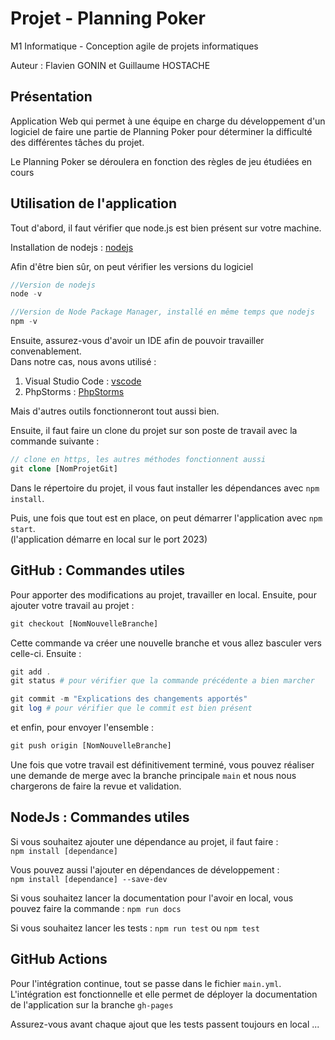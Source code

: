 # Projet - Planning Poker
M1 Informatique - Conception agile de projets informatiques

Auteur : Flavien GONIN et Guillaume HOSTACHE

## Présentation

Application Web qui permet à une équipe en charge du développement d'un logiciel
de faire une partie de Planning Poker pour déterminer la difficulté des différentes 
tâches du projet.

Le Planning Poker se déroulera en fonction des règles de jeu étudiées en cours

## Utilisation de l'application

Tout d'abord, il faut vérifier que node.js est bien présent 
sur votre machine.

Installation de nodejs : [nodejs](https://nodejs.org/en)

Afin d'être bien sûr, on peut vérifier les versions du logiciel
```php
//Version de nodejs
node -v 

//Version de Node Package Manager, installé en même temps que nodejs
npm -v 
```
Ensuite, assurez-vous d'avoir un IDE afin de pouvoir travailler convenablement.  
Dans notre cas, nous avons utilisé :
1. Visual Studio Code : [vscode](https://code.visualstudio.com/)
2. PhpStorms : [PhpStorms](https://www.jetbrains.com/fr-fr/phpstorm/)

Mais d'autres outils fonctionneront tout aussi bien.

Ensuite, il faut faire un clone du projet sur 
son poste de travail avec la commande suivante :
```php
// clone en https, les autres méthodes fonctionnent aussi
git clone [NomProjetGit]
```

Dans le répertoire du projet, il vous faut installer les dépendances avec 
`npm install`.

Puis, une fois que tout est en place, 
on peut démarrer l'application avec `npm start`.  
(l'application démarre en local sur le port 2023)


## GitHub : Commandes utiles

Pour apporter des modifications au projet, travailler en local.
Ensuite, pour ajouter votre travail au projet :
```php
git checkout [NomNouvelleBranche]
```
Cette commande va créer une nouvelle branche et vous allez basculer 
vers celle-ci. Ensuite :
```php
git add .
git status # pour vérifier que la commande précédente a bien marcher

git commit -m "Explications des changements apportés"
git log # pour vérifier que le commit est bien présent
```
et enfin, pour envoyer l'ensemble :
```php
git push origin [NomNouvelleBranche]
```
Une fois que votre travail est définitivement terminé, vous pouvez réaliser une demande de merge avec la 
branche principale `main` et nous nous chargerons de faire la revue et validation.

## NodeJs : Commandes utiles

Si vous souhaitez ajouter une dépendance au projet, il faut faire :  
`npm install [dependance]`  

Vous pouvez aussi l'ajouter en dépendances de développement :   
`npm install [dependance] --save-dev`

Si vous souhaitez lancer la documentation pour l'avoir en local, vous pouvez faire la commande : `npm run docs`

Si vous souhaitez lancer les tests : `npm run test` ou `npm test`

## GitHub Actions

Pour l'intégration continue, tout se passe dans le fichier `main.yml`.  
L'intégration est fonctionnelle et elle permet de déployer la documentation de l'application
sur la branche `gh-pages`

Assurez-vous avant chaque ajout que les tests passent toujours en local ...

